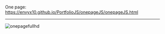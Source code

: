 
One page: 
https://envyx10.github.io/PortfolioJS/onepageJS/onepageJS.html

<hr>

![onepagefullhd](https://github.com/envyx10/PortfolioJS/assets/29457987/839d051a-e0b2-469e-8dfe-288b9ac0054f)
